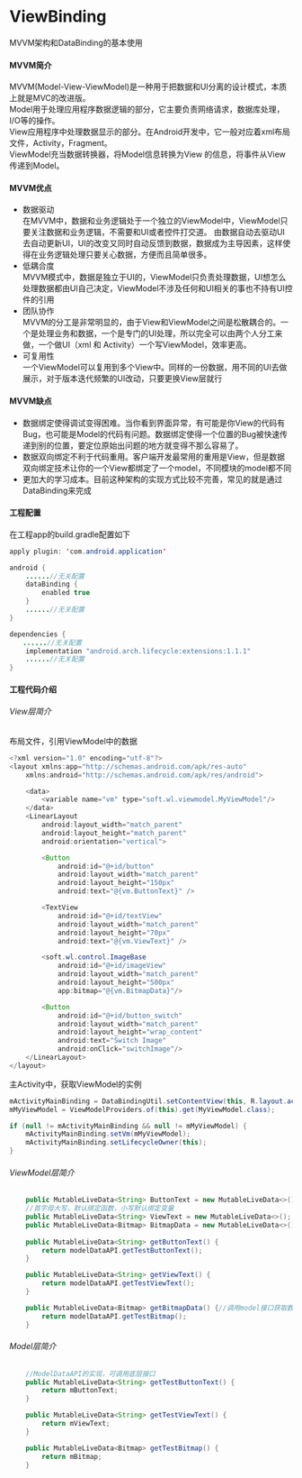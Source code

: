 # ViewBinding
MVVM架构和DataBinding的基本使用
#### MVVM简介
MVVM(Model-View-ViewModel)是一种用于把数据和UI分离的设计模式，本质上就是MVC的改进版。  
Model用于处理应用程序数据逻辑的部分，它主要负责网络请求，数据库处理，I/O等的操作。  
View应用程序中处理数据显示的部分。在Android开发中，它一般对应着xml布局文件，Activity，Fragment。  
ViewModel充当数据转换器，将Model信息转换为View 的信息，将事件从View传递到Model。
#### MVVM优点
* 数据驱动  
在MVVM中，数据和业务逻辑处于一个独立的ViewModel中，ViewModel只要关注数据和业务逻辑，不需要和UI或者控件打交道。
由数据自动去驱动UI去自动更新UI，UI的改变又同时自动反馈到数据，数据成为主导因素，这样使得在业务逻辑处理只要关心数据，方便而且简单很多。
* 低耦合度  
MVVM模式中，数据是独立于UI的，ViewModel只负责处理数据，UI想怎么处理数据都由UI自己决定，ViewModel不涉及任何和UI相关的事也不持有UI控件的引用
* 团队协作  
MVVM的分工是非常明显的，由于View和ViewModel之间是松散耦合的。一个是处理业务和数据，一个是专门的UI处理，所以完全可以由两个人分工来做，一个做UI（xml 和 Activity）一个写ViewModel，效率更高。
* 可复用性  
一个ViewModel可以复用到多个View中。同样的一份数据，用不同的UI去做展示，对于版本迭代频繁的UI改动，只要更换View层就行
#### MVVM缺点
* 数据绑定使得调试变得困难。当你看到界面异常，有可能是你View的代码有Bug，也可能是Model的代码有问题。数据绑定使得一个位置的Bug被快速传递到别的位置，要定位原始出问题的地方就变得不那么容易了。
* 数据双向绑定不利于代码重用。客户端开发最常用的重用是View，但是数据双向绑定技术让你的一个View都绑定了一个model，不同模块的model都不同
* 更加大的学习成本。目前这种架构的实现方式比较不完善，常见的就是通过DataBinding来完成
#### 工程配置
在工程app的build.gradle配置如下
```java
apply plugin: 'com.android.application'

android {
    ......//无关配置
    dataBinding {
        enabled true
    }
    ......//无关配置
}

dependencies {
　　......//无关配置
    implementation "android.arch.lifecycle:extensions:1.1.1"
    ......//无关配置
}
```
#### 工程代码介绍
###### View层简介
布局文件，引用ViewModel中的数据
```java
<?xml version="1.0" encoding="utf-8"?>
<layout xmlns:app="http://schemas.android.com/apk/res-auto"
    xmlns:android="http://schemas.android.com/apk/res/android">

    <data>
        <variable name="vm" type="soft.wl.viewmodel.MyViewModel"/>
    </data>
    <LinearLayout
        android:layout_width="match_parent"
        android:layout_height="match_parent"
        android:orientation="vertical">

        <Button
            android:id="@+id/button"
            android:layout_width="match_parent"
            android:layout_height="150px"
            android:text="@{vm.ButtonText}" />

        <TextView
            android:id="@+id/textView"
            android:layout_width="match_parent"
            android:layout_height="70px"
            android:text="@{vm.ViewText}" />

        <soft.wl.control.ImageBase
            android:id="@+id/imageView"
            android:layout_width="match_parent"
            android:layout_height="500px"
            app:bitmap="@{vm.BitmapData}"/>

        <Button
            android:id="@+id/button_switch"
            android:layout_width="match_parent"
            android:layout_height="wrap_content"
            android:text="Switch Image"
            android:onClick="switchImage"/>
    </LinearLayout>
</layout>
```
主Activity中，获取ViewModel的实例
```java
mActivityMainBinding = DataBindingUtil.setContentView(this, R.layout.activity_main);
mMyViewModel = ViewModelProviders.of(this).get(MyViewModel.class);

if (null != mActivityMainBinding && null != mMyViewModel) {
    mActivityMainBinding.setVm(mMyViewModel);
    mActivityMainBinding.setLifecycleOwner(this);
}
```
###### ViewModel层简介
```java
    public MutableLiveData<String> ButtonText = new MutableLiveData<>();
    //首字母大写，默认绑定函数，小写默认绑定变量
    public MutableLiveData<String> ViewText = new MutableLiveData<>();
    public MutableLiveData<Bitmap> BitmapData = new MutableLiveData<>();
    
    public MutableLiveData<String> getButtonText() {
        return modelDataAPI.getTestButtonText();
    }

    public MutableLiveData<String> getViewText() {
        return modelDataAPI.getTestViewText();
    }

    public MutableLiveData<Bitmap> getBitmapData() {//调用model接口获取数据
        return modelDataAPI.getTestBitmap();
    }
```
###### Model层简介
```java
    //ModelDataAPI的实现，可调用底层接口
    public MutableLiveData<String> getTestButtonText() {
        return mButtonText;
    }

    public MutableLiveData<String> getTestViewText() {
        return mViewText;
    }

    public MutableLiveData<Bitmap> getTestBitmap() {
        return mBitmap;
    }
```
